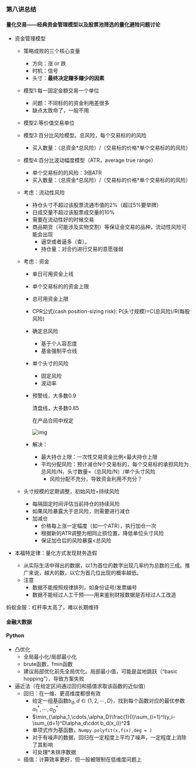 ### 第八讲总结

#### 量化交易——经典资金管理模型以及股票池筛选的量化避险问题讨论

- 资金管理模型

  - 策略成败的三个核心变量

    - 方向：涨 or 跌
    - 时机：信号
    - 头寸：**最终决定赚多赚少的因素**

  - 模型1:每一固定金额交易一个单位

    - 问题：不同标的的资金利用差很多
    - 缺点太致命了，一般不用

  - 模型2:等价值交易单位

  - 模型3:百分比风险模型。总风险，每个交易标的的风险

    - 买入数量：（总资金\*总风险）/（交易标的价格\*单个交易标的的风险）

  - 模型4:百分比波动幅度模型（ATR，average true range）

    - 单个交易标的的风险：3倍ATR
    - 买入数量：（总资金\*总风险）/（交易标的价格\*单个交易标的的风险）

  - 考虑：流动性风险

    - 持仓头寸不超过该股票流通市值的2%（超过5%要举牌）
    - 日成交量不超过该股票成交量的10%
    - 需要在流动性好的时候交易
    - 商品期货（可能涉及实物交割）等保证金交易的品种，流动性风险可能会出现
      - 逼空或者逼多（查）。
      - 持仓量：对合约进行交易的意愿强弱

  - 考虑：资金

    - 单日可用资金上线

    - 单个交易标的的资金上限

    - 总可用资金上限

    - CPR公式(cash position-sizing risk): P(头寸规模)=C(总风险)/R(每股风险)

    - 确定总风险

      - 基于个人容忍度
      - 基金强制平仓线

    - 单个头寸的风险

      - 固定风险
      - 波动率

    - 预警线，大多数0.9

      清盘线，大多数0.85

      在产品合同中规定

      ![img](https://qn-st0.yuketang.cn/FurDkxu2ZTS1vQWJNPdVCxVdYcmd) 

    - 解决：

      - 最大持仓上限：一次性交易资金比例<最大持仓上限
      - 平均分配风险：预计减仓N个交易标的，每个交易标的承担风险为总风险/N，头寸数量=（总风险/N）/单个头寸风险
        - 风险分配不充分，导致资金利用不充分？

  - 头寸规模的定期调整，初始风险+持续风险

    - 每隔固定时间评估当前持仓的持续风险
    - 如果风险暴露大于总风险，则需要进行减仓
    - 加减仓
      - 价格每上涨一定幅度（如一个ATR），执行加仓一次
      - 根据新的ATR调整为相同止损位置，降低单位头寸风险
      - 保证加仓后的风险暴露<总风险

- 本福特定律：量化方式发现财务造假
  - 从实际生活中得出的数据，以1为首位的数字出现几率约为总数的三成。推广来说，越大的数，以它为首几位出现的概率越低。
  - 注意
    - 数据不能按照规律排列，如身份证号/发票编号
    - 数据不能经过人工干预——用来鉴别财报数据是否经过人工改造

蚂蚁金服：杠杆率太高了，难以长期维持





#### 金融大数据

####  Python

- 凸优化
  - 全局最小化/局部最小化
  - brute函数，fmin函数
  - 建议局部优化前先全局优化。局部最小值，可能是盆地跳跃（“basic hopping”），导致方案失败
- 逼近法（在给定区间通过回归和插值求取该函数的近似值）
  - 回归：在一维、更高维度都很有效
    - 给定一组基函数$b_d,d\in\{1,2,\cdots,D\}$，找到每个函数对应的最优参数$\alpha_1^*,\cdots,\alpha_D^*$
    - $\min_{\alpha_1,\cdots,\alpha_D}\frac{1}{I}\sum_{i=1}^I(y_i-\sum_{d=1}^D\alpha_d\cdot b_d(x_i))^2$
    - 单项式作为基函数，`Numpy.polyfit(x,f(x),deg = )`
    - 对于有噪声的数据，回归在一定程度上平均了噪声，一定程度上消除了其影响
    - 可处理*未排序数据
  - 插值：计算效率更好，但一般被限制在低维度问题上

